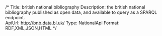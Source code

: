 /*
Title: british national bibliography
Description: the british national bibliography published as open data, and available to query as a SPARQL endpoint.  
ApiUrl: http://bnb.data.bl.uk/
Type: NationalApi
Format: RDF,XML,JSON,HTML
*/